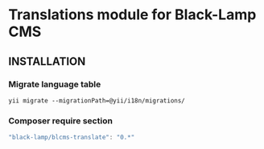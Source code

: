 Translations module for Black-Lamp CMS
======================================

INSTALLATION
------------

### Migrate language table

	yii migrate --migrationPath=@yii/i18n/migrations/

### Composer require section
```javascript
"black-lamp/blcms-translate": "0.*"
```
